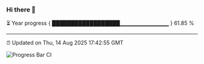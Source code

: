 ### Hi there 👋

⏳ Year progress { ██████████████████▁▁▁▁▁▁▁▁▁▁▁▁ } 61.85 %

---

⏰ Updated on Thu, 14 Aug 2025 17:42:55 GMT

![Progress Bar CI](https://github.com/IshwaranRudhara/GIT-ACTION/workflows/Progress%20Bar%20CI/badge.svg)
